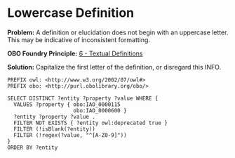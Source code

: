 # Lowercase Definition

**Problem:** A definition or elucidation does not begin with an uppercase letter. This may be indicative of inconsistent formatting.

**OBO Foundry Principle:** [6 - Textual Definitions](http://www.obofoundry.org/principles/fp-006-textual-definitions.html)

**Solution:** Capitalize the first letter of the definition, or disregard this INFO.

```sparql
PREFIX owl: <http://www.w3.org/2002/07/owl#>
PREFIX obo: <http://purl.obolibrary.org/obo/>

SELECT DISTINCT ?entity ?property ?value WHERE {
  VALUES ?property { obo:IAO_0000115
                     obo:IAO_0000600 }
  ?entity ?property ?value .
  FILTER NOT EXISTS { ?entity owl:deprecated true }
  FILTER (!isBlank(?entity))
  FILTER (!regex(?value, "^[A-Z0-9]"))
}
ORDER BY ?entity
```
